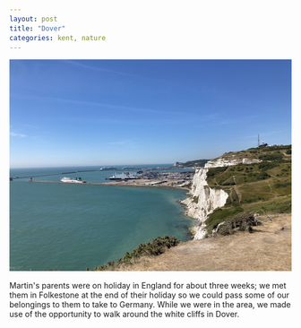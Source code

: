 ```yaml
---
layout: post
title: "Dover"
categories: kent, nature
---
```

<img src="/images/2022-08-10.jpg" alt="white cliffs of Dover" class="center">

Martin's parents were on holiday in England for about three weeks; we met them in Folkestone at the end of their holiday so we could pass some of our belongings to them to take to Germany. While we were in the area, we made use of the opportunity to walk around the white cliffs in Dover.